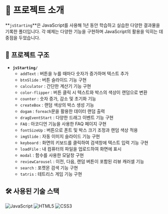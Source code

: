 # 📑 프로젝트 소개
**`jsStarting`**은 JavaScript를 사용해 1년 동안 학습하고 실습한 다양한 결과물을 기록한 폴더입니다. 각 예제는 다양한 기능을 구현하며 JavaScript의 활용을 익히는 데 중점을 두었습니다.

## 📂 프로젝트 구조
- **`jsStarting/`**
  - `addText` : 버튼을 누를 때마다 숫자가 증가하며 텍스트 추가
  - `btnSlide` : 버튼 슬라이드 기능 구현
  - `calculator` : 간단한 계산기 기능 구현
  - `color-flipper` : 버튼 클릭 시 텍스트와 박스의 색상이 랜덤으로 변환
  - `counter` : 숫자 증가, 감소 및 초기화 기능
  - `createBox` : 랜덤 색상의 박스 생성 기능
  - `dogam` : `foreach`문을 활용한 데이터 랜덤 출력
  - `dragEventStart` : 다양한 드래그 이벤트 기능 구현
  - `FAQ` : 아코디언 기능을 사용한 FAQ 페이지 구현
  - `fontSizeUp` : 버튼으로 폰트 및 박스 크기 조정과 랜덤 색상 적용
  - `imgSlide` : 자동 이미지 슬라이드 기능 구현
  - `keyboard` : 화면의 키보드를 클릭하여 검색창에 텍스트 입력 기능 구현
  - `loadFile` : 내 컴퓨터의 파일을 업로드하여 화면에 표시
  - `modal` : 함수를 사용한 모달창 구현
  - `reviewCarousel` : 이전, 다음, 랜덤 버튼이 포함된 리뷰 캐러셀 기능
  - `search` : 포켓몬 검색 기능 구현
  - `tatris` : 테트리스 게임 기능 구현

## 🛠 사용된 기술 스택
![JavaScript](https://img.shields.io/badge/JavaScript-F7DF1E?style=flat-square&logo=javascript&logoColor=black) 
![HTML5](https://img.shields.io/badge/HTML5-E34F26?style=flat-square&logo=html5&logoColor=white) 
![CSS3](https://img.shields.io/badge/CSS3-1572B6?style=flat-square&logo=css3&logoColor=white)
